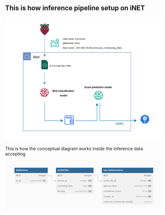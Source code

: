 ## This is how inference pipeline setup on iNET

![Overview-diagram](images/overview-diagram.png)

This is how the conceptual diagram works inside the inference data accepting

![Database conceptual design](images/db_design.png)